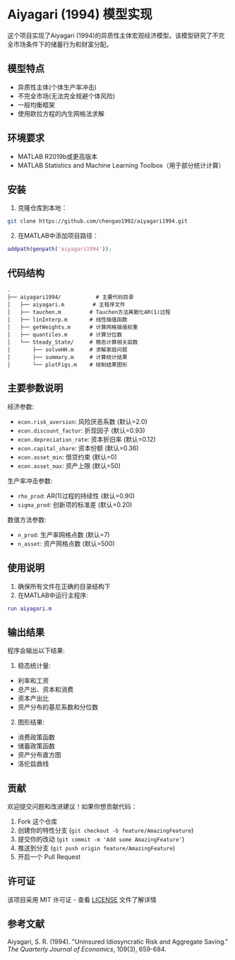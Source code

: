 # Aiyagari (1994) 模型实现

这个项目实现了Aiyagari (1994)的异质性主体宏观经济模型。该模型研究了不完全市场条件下的储蓄行为和财富分配。

## 模型特点

- 异质性主体(个体生产率冲击)
- 不完全市场(无法完全规避个体风险)
- 一般均衡框架
- 使用欧拉方程的内生网格法求解

## 环境要求

- MATLAB R2019b或更高版本
- MATLAB Statistics and Machine Learning Toolbox（用于部分统计计算）

## 安装

1. 克隆仓库到本地：
```bash
git clone https://github.com/chengao1992/aiyagari1994.git
```

2. 在MATLAB中添加项目路径：
```matlab
addpath(genpath('aiyagari1994'));
```

## 代码结构

```
.
├── aiyagari1994/           # 主要代码目录
│   ├── aiyagari.m         # 主程序文件
│   ├── tauchen.m         # Tauchen方法离散化AR(1)过程
│   ├── linInterp.m       # 线性插值函数
│   ├── getWeights.m      # 计算网格插值权重
│   ├── quantiles.m       # 计算分位数
│   └── Steady_State/     # 稳态计算相关函数
│       ├── solveHH.m     # 求解家庭问题
│       ├── summary.m     # 计算统计结果
│       └── plotFigs.m    # 绘制结果图形
```

## 主要参数说明

经济参数:
- `econ.risk_aversion`: 风险厌恶系数 (默认=2.0)
- `econ.discount_factor`: 折现因子 (默认=0.93)
- `econ.depreciation_rate`: 资本折旧率 (默认=0.12)
- `econ.capital_share`: 资本份额 (默认=0.36)
- `econ.asset_min`: 借贷约束 (默认=0)
- `econ.asset_max`: 资产上限 (默认=50)

生产率冲击参数:
- `rho_prod`: AR(1)过程的持续性 (默认=0.90)
- `sigma_prod`: 创新项的标准差 (默认=0.20)

数值方法参数:
- `n_prod`: 生产率网格点数 (默认=7)
- `n_asset`: 资产网格点数 (默认=500)

## 使用说明

1. 确保所有文件在正确的目录结构下
2. 在MATLAB中运行主程序:

```matlab
run aiyagari.m
```

## 输出结果

程序会输出以下结果:

1. 稳态统计量:
- 利率和工资
- 总产出、资本和消费
- 资本产出比
- 资产分布的基尼系数和分位数

2. 图形结果:
- 消费政策函数
- 储蓄政策函数
- 资产分布直方图
- 洛伦兹曲线

## 贡献

欢迎提交问题和改进建议！如果你想贡献代码：

1. Fork 这个仓库
2. 创建你的特性分支 (`git checkout -b feature/AmazingFeature`)
3. 提交你的改动 (`git commit -m 'Add some AmazingFeature'`)
4. 推送到分支 (`git push origin feature/AmazingFeature`)
5. 开启一个 Pull Request

## 许可证

该项目采用 MIT 许可证 - 查看 [LICENSE](LICENSE) 文件了解详情

## 参考文献

Aiyagari, S. R. (1994). "Uninsured Idiosyncratic Risk and Aggregate Saving." *The Quarterly Journal of Economics*, 109(3), 659-684.

